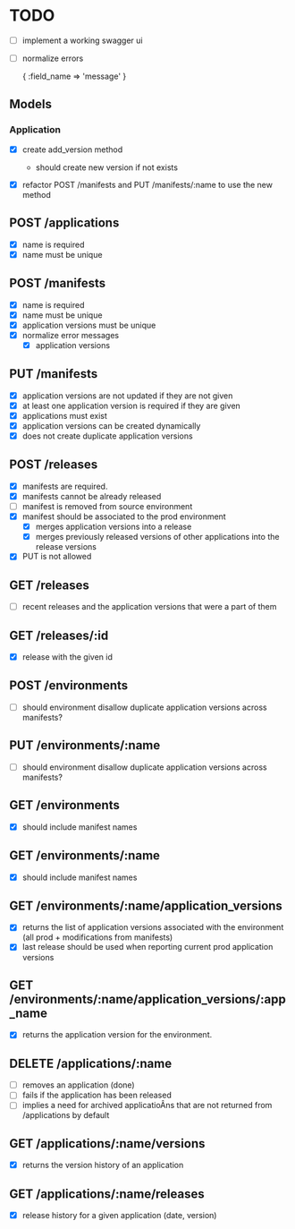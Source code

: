 # TODO

- [ ] implement a working swagger ui
- [ ] normalize errors

    {
      :field_name => 'message'
    }

## Models

### Application

- [x] create add_version method
    - should create new version if not exists
- [x] refactor POST /manifests and PUT /manifests/:name to use the new method


## POST /applications

- [x] name is required
- [x] name must be unique

## POST /manifests

- [x] name is required
- [x] name must be unique
- [x] application versions must be unique
- [x] normalize error messages
  - [x] application versions

## PUT /manifests

- [x] application versions are not updated if they are not given
- [x] at least one application version is required if they are given
- [x] applications must exist
- [x] application versions can be created dynamically
- [x] does not create duplicate application versions

## POST /releases

- [x] manifests are required.
- [x] manifests cannot be already released
- [ ] manifest is removed from source environment
- [x] manifest should be associated to the prod environment
  - [x] merges application versions into a release
  - [x] merges previously released versions of other applications into the release
versions
- [x] PUT is not allowed

## GET /releases

- [ ] recent releases and the application versions that were a part of them

## GET /releases/:id

- [x] release with the given id

## POST /environments

- [ ] should environment disallow duplicate application versions across manifests?

## PUT /environments/:name

- [ ] should environment disallow duplicate application versions across manifests?

## GET /environments

- [x] should include manifest names

## GET /environments/:name

- [x] should include manifest names

## GET /environments/:name/application_versions

- [x] returns the list of application versions associated with the environment (all prod + modifications from manifests)
- [x] last release should be used when reporting current prod application versions

## GET /environments/:name/application_versions/:app_name

- [x] returns the application version for the environment.

## DELETE /applications/:name

- [ ] removes an application (done)
- [ ] fails if the application has been released
- [ ] implies a need for archived applicatioÂns that are not returned from /applications by default

## GET /applications/:name/versions

- [x] returns the version history of an application

## GET /applications/:name/releases

- [x] release history for a given application (date, version)

